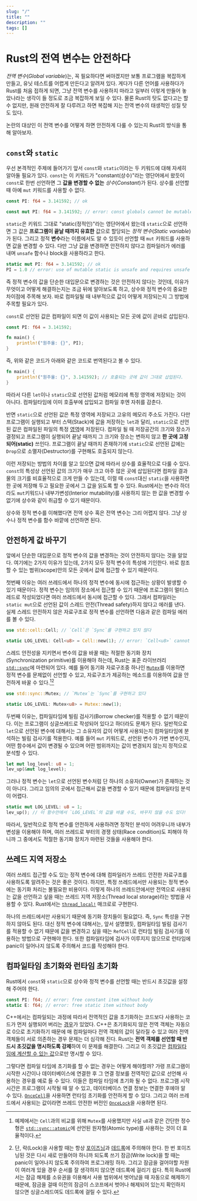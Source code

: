 ```yaml
---
slug: "/"
title: ""
description: ""
tags: []
---
```


# Rust의 전역 변수는 안전하다

_전역 변수_(_Global variable_)는, 꼭 필요하다면 써야겠지만 보통 프로그램을 복잡하게 만들고, 유닛 테스트를 어렵게 만든다고 알려져 있다.
게다가 다른 언어를 사용하다가 Rust를 처음 접하게 되면, 그냥 전역 변수를 사용하지 마라고 일부러 이렇게 만들어 놓았나라는 생각이 들 정도로 조금 복잡하게 보일 수 있다.
물론 Rust의 탓도 없다고는 할 수 없지만, 원래 안전하게 잘 다루려고 하면 복잡해 지는 전역 변수의 태생적인 성질 탓도 있다.

논란의 대상인 이 전역 변수를 어떻게 하면 안전하게 다룰 수 있는지 Rust의 방식을 통해 알아보자.

## `const`와 `static`

우선 본격적인 주제에 들어가기 앞서 `const`와 `static`이라는 두 키워드에 대해 자세히 알아둘 필요가 있다.
`const`는 이 키워드가 "constant(상수)"라는 영단어에서 왔듯이 `const`로 한번 선언하면 그 **값을 변경할 수 없는** _상수_(_Constant_)가 된다. 상수를 선언할 때 아예 `mut` 키워드를 사용할 수 없다.

```rust
const PI: f64 = 3.141592; // ok
```

```rust
const mut PI: f64 = 3.141592; // error: const globals cannot be mutable
```

`static`은 키워드 그대로 "static(정적인)"라는 영단어에서 왔는데 `static`으로 선언하면 그 값은 **프로그램이 끝날 때까지 유효한** 값으로 할당되는 _정적 변수_(_Static variable_)가 된다. 그리고 정적 **변수**라는 이름에서도 알 수 있듯이 선언할 때 `mut` 키워드를 사용하면 값을 변경할 수 있다. 다만 그냥 값을 변경하면 안전하지 않다고 컴파일러가 에러를 내며 `unsafe` 함수나 block을 사용하라고 한다.

```rust
static mut PI: f64 = 3.141592; // ok
PI = 1.0 // error: use of mutable static is unsafe and requires unsafe function or block
```

즉 정적 변수의 값을 단순한 대입문으로 변경하는 것은 안전하지 않다는 것인데, 이유가 무엇이고 어떻게 해결하는지는 조금 뒤에 알아보도록 하고, 상수와 정적 변수의 중요한 차이점에 주목해 보자. 바로 컴파일될 때 내부적으로 값이 어떻게 저장되는지 그 방법에 주목할 필요가 있다.

`const`로 선언된 값은 컴파일이 되면 이 값이 사용되는 모든 곳에 값이 곧바로 삽입된다.

```rust
const PI: f64 = 3.141592;

fn main() {
    println!("원주율: {}", PI);
}
```

즉, 위와 같은 코드가 아래와 같은 코드로 번역된다고 볼 수 있다.

```rust
fn main() {
    println!("원주율: {}", 3.141592); // 호출되는 곳에 값이 그대로 삽입된다.
}
```

따라서 다른 `let`이나 `static`으로 선언된 값처럼 메모리에 특정 영역에 저장되는 것이 아니다. 컴파일타임에 이미 호출부에 삽입되고 컴파일 후엔 자취를 감춘다.

반면 `static`으로 선언된 값은 특정 영역에 저장되고 고유의 메모리 주소도 가진다.
다만 프로그램이 실행되고 부터 스택(Stack)에 값을 저장하는 `let`과 달리,
`static`으로 선언된 값은 컴파일된 파일의 특정 [영역](https://en.wikipedia.org/wiki/Data_segment)에 저장된다.
컴파일 될 때 저장공간의 크기와 장소가 결정되고 프로그램이 실행되어 끝날 때까지 그 크기와 장소는 변하지 않고 **한 곳에 고정되어(static)** 쓰인다.
프로그램이 끝날 때까지 존재하기에 `static`으로 선언된 값에는 `Drop`으로 소멸자(Destructor)를 구현해도 호출되지 않는다.

이런 저장되는 방법의 차이를 알고 있으면 값에 따라서 상수를 효율적으로 다룰 수 있다.
`const`의 특성상 선언된 값의 크기가 매우 크고 아주 많은 곳에 삽입된다면 컴파일 결과물의 크기를 비효율적으로 크게 만들 수 있는데, 이럴 때 `const`대신 `static`을 사용하면 한 곳에 저장해 두고 필요한 곳에서 그 값을 읽도록 할 수 있다.
Rust에서는 변수라 하더라도 `mut`키워드나 내부가변성(Interior mutability)를 사용하지 않는 한 값을 변경할 수 없기에 상수와 같이 취급할 수 있기 때문이다.

상수와 정적 변수를 이해했다면 전역 상수 혹은 전역 변수는 그리 어렵지 않다.
그냥 상수나 정적 변수를 함수 바깥에 선언하면 된다.

## 안전하게 값 바꾸기

앞에서 단순한 대입문으로 정적 변수의 값을 변경하는 것이 안전하지 않다는 것을 알았다.
여기에는 2가지 이유가 있는데, 2가지 모두 정적 변수의 특성에 기인한다. 바로 참조할 수 있는 범위(scope)안의 모든 곳에서 값에 접근할 수 있기 때문이다.

첫번째 이유는 여러 쓰레드에서 하나의 정적 변수에 동시에 접근하는 상황이 발생할 수 있기 때문이다.
정적 변수는 임의의 장소에서 접근할 수 있기 때문에 프로그램이 멀티스레드로 작성되었다면 여러 쓰레드에서 동시에 접근할 수 있다.
그래서 컴파일러는 `static mut`으로 선언된 값이 스레드 안전(Thread safety)하지 않다고 에러를 낸다.
실제 스레드 안전하지 않은 자료구조로 정적 변수를 선언하면 다음과 같은 컴파일 에러를 볼 수 있다.

```rust
use std::cell::Cell; // `Cell`은 `Sync`를 구현하고 있지 않다

static LOG_LEVEL: Cell<u8> = Cell::new(1); // error: `Cell<u8>` cannot be shared between threads safely
```

스레드 안전성을 지키면서 변수의 값을 바꿀 때는 적절한 동기화 장치(Synchronization primitive)를 이용해야 하는데, Rust는 표준 라이브러리 [`std::sync`](https://doc.rust-lang.org/std/sync/)에 마련되어 있다. 예를 들어 동기화 자료구조중 하나인 [`Mutex`](https://doc.rust-lang.org/std/sync/struct.Mutex.html)를 이용하면 정적 변수를 문제없이 선언할 수 있고, 자료구조가 제공하는 메소드를 이용하여 값을 안전하게 바꿀 수 있다.[^1][^2]

```rust
use std::sync::Mutex; // `Mutex`는 `Sync`를 구현하고 있다

static LOG_LEVEL: Mutex<u8> = Mutex::new(1);
```

두번째 이유는, 컴파일타임에 빌림 검사기(Borrow checker)를 적용할 수 없기 때문이다.
이는 프로그램이 싱글쓰레드로 작성되어 있다고 하더라도 문제가 된다.
일반적으로 `let`으로 선언된 변수에 대해서는 그 소유자의 값이 어떻게 사용되는지 컴파일타임에 분석하는 빌림 검사기를 적용한다. 예를 들어 `mut` 키워드로, 선언된 변수가 가변 변수인지, 어떤 함수에서 값이 변경될 수 있으며 어떤 범위까지는 값이 변경되지 않는지 정적으로 분석할 수 있다.

```rust
let mut log_level: u8 = 1;
lev_up(&mut log_level);
```

그러나 정적 변수는 `let`으로 선언된 변수처럼 단 하나의 소유자(Owner)가 존재하는 것이 아니다. 그리고 임의의 곳에서 접근해서 값을 변경할 수 있기 때문에 컴파일타임 분석이 어렵다.

```rust
static mut LOG_LEVEL: u8 = 1;
lev_up(); // 이 함수안에서 `LOG_LEVEL`의 값을 바꿀 수도, 바꾸지 않을 수도 있다!
```

따라서, 일반적으로 정적 변수를 안전하게 사용하려면 정적인 분석이 어려우니까 내부가변성을 이용해야 하며, 여러 쓰레드로 부터의 경쟁 상태(Race condition)도 피해야 하니까 그 중에서도 적절한 동기화 장치가 마련된 것들을 사용해야 한다.

## 쓰레드 지역 저장소

여러 쓰레드 접근할 수도 있는 정적 변수에 대해 컴파일러가 쓰레드 안전한 자료구조를 사용하도록 알려주는 것은 좋은 것이다.
하지만, 특정 쓰레드에서만 사용되는 정적 변수에는 동기화 처리는 불필요한 비용이다.
이렇게 하나의 쓰레드안에서만 전역으로 사용되는 값을 선언하고 싶을 때는 쓰레드 지역 저장소(Thread local storage)라는 방법을 사용할 수 있다.
Rust에서는 [`thread_local!`](https://doc.rust-lang.org/std/macro.thread_local.html) 매크로로 구현한다.

하나의 쓰레드에서만 사용되기 때문에 동기화 장치들이 필요없다. 즉, `Sync` 특성을 구현하지 않아도 된다.
대신 정적 변수에 대해서는, 앞서 설명했듯, 컴파일타임 빌림 검사기를 적용할 수 없기 때문에 값을 변경하고 싶을 때는 `RefCell`로 런타임 빌림 검사기를 이용하는 방법으로 구현해야 한다. 또한 컴파일타임에 검사가 이루지지 않으므로 런타임에 panic이 일어나지 않도록 주의해서 코드를 작성해야 한다.

## 컴파일타임 초기화와 런타임 초기화

Rust에서 `const`와 `static`으로 상수와 정적 변수를 선언할 때는 반드시 초깃값을 설정해 주어야 한다.

```rust
const PI: f64; // error: free constant item without body
static E: f64; // error: free static item without body
```

C++에서는 컴파일되는 과정에 따라서 전역적인 값을 초기화하는 코드보다 사용하는 코드가 먼저 실행되어 버리는 [경우](https://en.cppreference.com/w/cpp/language/siof)가 있었다. C++은 초기화되지 않은 전역 객체는 자동으로 0으로 초기화하기 때문에 매 컴파일마다 전역 객체의 값이 달라질 수 있고 여러 전역 객체들이 서로 의존하는 경우 문제는 더 심각해 진다. Rust는 **전역 객체를 선언할 때 반드시 초깃값을 명시하도록 강제**하여 이 문제를 해결한다. 그리고 이 초깃값은 [컴파일타임에 계산할 수 있는 값](https://doc.rust-lang.org/reference/const_eval.html)으로만 명시할 수 있다.

그렇다면 컴파일 타임에 초기화를 할 수 없는 경우는 어떻게 해야할까?
가령 프로그램이 시작한 시간이나 데이터베이스에 연결한 후 그 연결 정보를 전역적인 값으로 선언해 사용하는 경우를 예로 들 수 있다.
이들은 컴파일 타임에 초기화 될 수 없다.
프로그램 시작시간은 프로그램이 시작될 때 알 수 있고, 데이터베이스 연결 정보는 연결한 후에야 알 수 있다.
[`OnceCell`](https://doc.rust-lang.org/stable/std/cell/struct.OnceCell.html)을 사용하면 런타임 초기화를 안전하게 할 수 있다. 그리고 여러 쓰레드에서 사용되는 값이라면 쓰레드 안전한 버전인 [`OnceLock`](https://doc.rust-lang.org/stable/std/sync/struct.OnceLock.html)을 사용하면 된다.

[^1]: 예제에서는 `Cell`과의 비교를 위해 `Mutex`를 사용했지만 사실 `u8`과 같은 간단한 정수형은 [`std::sync::atomic`](https://doc.rust-lang.org/std/sync/atomic/index.html)에 선언된 원자형(Atomic type)를 사용하는 것이 더 효율적이다.
[^2]:
    단, 락(Lock)을 사용할 때는 항상 [포이즈닝](https://doc.rust-lang.org/std/sync/struct.RwLock.html#poisoning)과 [데드록](https://en.wikipedia.org/wiki/Deadlock)에 주의해야 한다.
    한 번 포이즈닝된 것은 다시 새로 만들어야 하니까 되도록 쓰기 잠금(Write lock)을 할 때는 panic이 일어나지 않도록 주의하여 프로그래밍 하자.
    그리고 잠금을 걸어야할 자원이 여러개 있을 경우 순서를 잘 생각하지 않으면 데드록에 걸리기 쉽다.
    특히 Rust에서는 잠금 해제를 소유권을 이용해서 사용 범위에서 벗어났을 때 자동으로 해제하기 때문에, 잠금을 걸때 이전의 잠금이 스코프에서 벗어나 해제되어 있는지 확인하지 않으면 싱글스레드여도 데드록에 걸릴 수 있다.
